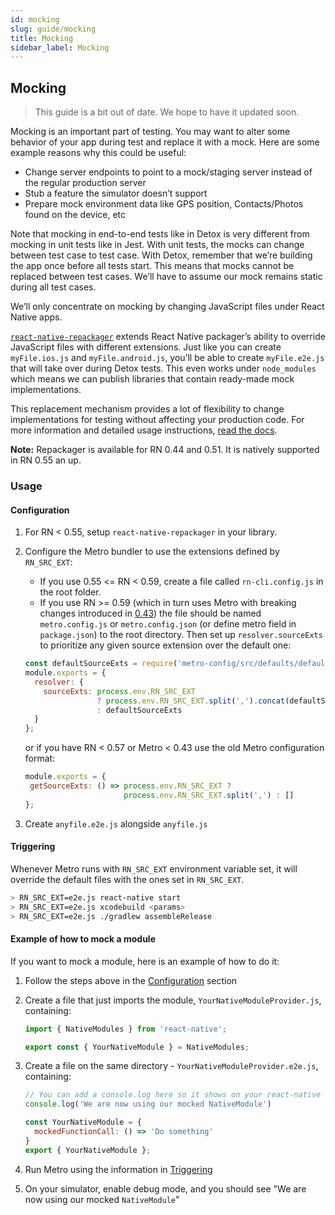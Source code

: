 ```yaml
---
id: mocking
slug: guide/mocking
title: Mocking
sidebar_label: Mocking
---
```


## Mocking

> This guide is a bit out of date. We hope to have it updated soon.

Mocking is an important part of testing. You may want to alter some behavior of your app during test and replace it with a mock. Here are some example reasons why this could be useful:

- Change server endpoints to point to a mock/staging server instead of the regular production server
- Stub a feature the simulator doesn’t support
- Prepare mock environment data like GPS position, Contacts/Photos found on the device, etc

Note that mocking in end-to-end tests like in Detox is very different from mocking in unit tests like in Jest. With unit tests, the mocks can change between test case to test case. With Detox, remember that we’re building the app once before all tests start. This means that mocks cannot be replaced between test cases. We’ll have to assume our mock remains static during all test cases.

We’ll only concentrate on mocking by changing JavaScript files under React Native apps.

[`react-native-repackager`](https://github.com/wix/react-native-repackager) extends React Native packager’s ability to override JavaScript files with different extensions. Just like you can create `myFile.ios.js` and `myFile.android.js`, you’ll be able to create `myFile.e2e.js` that will take over during Detox tests. This even works under `node_modules` which means we can publish libraries that contain ready-made mock implementations.

This replacement mechanism provides a lot of flexibility to change implementations for testing without affecting your production code. For more information and detailed usage instructions, [read the docs](https://github.com/wix/react-native-repackager/blob/master/README.md).

**Note:** Repackager is available for RN 0.44 and 0.51. It is natively supported in RN 0.55 an up.

### Usage

#### Configuration

1. For RN < 0.55, setup `react-native-repackager` in your library.

1. Configure the Metro bundler to use the extensions defined by `RN_SRC_EXT`:

   - If you use 0.55 <= RN < 0.59, create a file called `rn-cli.config.js` in the root folder.
   - If you use RN >= 0.59 (which in turn uses Metro with breaking changes introduced in [0.43](https://github.com/facebook/metro/releases/tag/v0.43.0)) the file should be named `metro.config.js` or `metro.config.json` (or define metro field in `package.json`) to the root directory.
     Then set up `resolver.sourceExts` to prioritize any given source extension over the default one:

   ```js
   const defaultSourceExts = require('metro-config/src/defaults/defaults').sourceExts
   module.exports = {
     resolver: { 
       sourceExts: process.env.RN_SRC_EXT
                   ? process.env.RN_SRC_EXT.split(',').concat(defaultSourceExts)
                   : defaultSourceExts
     }
   };
   ```

   or if you have RN < 0.57 or Metro < 0.43 use the old Metro configuration format:

   ```js
   module.exports = {
    getSourceExts: () => process.env.RN_SRC_EXT ? 
                         process.env.RN_SRC_EXT.split(',') : []
   };
   ```

1. Create `anyfile.e2e.js` alongside `anyfile.js`

#### Triggering

Whenever Metro runs with `RN_SRC_EXT` environment variable set, it will override the default files with the ones set in `RN_SRC_EXT`.

```bash
> RN_SRC_EXT=e2e.js react-native start
> RN_SRC_EXT=e2e.js xcodebuild <params>
> RN_SRC_EXT=e2e.js ./gradlew assembleRelease
```

#### Example of how to mock a module

If you want to mock a module, here is an example of how to do it:

1. Follow the steps above in the [Configuration](#Configuration) section

1. Create a file that just imports the module, `YourNativeModuleProvider.js`, containing:

   ```js
   import { NativeModules } from 'react-native';

   export const { YourNativeModule } = NativeModules;
   ```

1. Create a file on the same directory - `YourNativeModuleProvider.e2e.js`, containing:

   ```js
   // You can add a console.log here so it shows on your react-native console:
   console.log('We are now using our mocked NativeModule')

   const YourNativeModule = {
     mockedFunctionCall: () => 'Do something'
   }
   export { YourNativeModule };
   ```

1. Run Metro using the information in [Triggering](#Triggering)

1. On your simulator, enable debug mode, and you should see "We are now using our mocked `NativeModule`"
